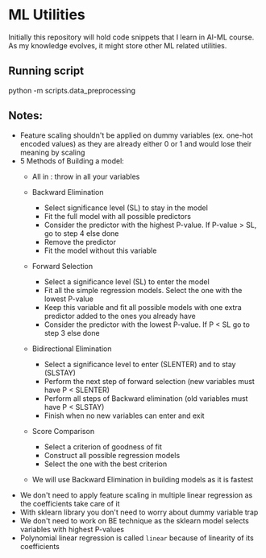 # ML Utilities
Initially this repository will hold code snippets that I learn in AI-ML course. 
As my knowledge evolves, it might store other ML related utilities.

## Running script
python -m scripts.data_preprocessing

## Notes:
- Feature scaling shouldn't be applied on dummy variables (ex. one-hot encoded values) as they are already either 0 or 1 and would lose their meaning by scaling
- 5 Methods of Building a model:
    - All in : throw in all your variables
    - Backward Elimination
        - Select significance level (SL) to stay in the model
        - Fit the full model with all possible predictors
        - Consider the predictor with the highest P-value. If P-value > SL, go to step 4 else done
        - Remove the predictor
        - Fit the model without this variable
    - Forward Selection
        - Select a significance level (SL) to enter the model 
        - Fit all the simple regression models. Select the one with the lowest P-value
        - Keep this variable and fit all possible models with one extra predictor added to the ones you already have 
        - Consider the predictor with the lowest P-value. If P < SL go to step 3 else done
    - Bidirectional Elimination
        - Select a significance level to enter (SLENTER) and to stay (SLSTAY)
        - Perform the next step of forward selection (new variables must have P < SLENTER)
        - Perform all steps of Backward elimination (old variables must have P < SLSTAY)
        - Finish when no new variables can enter and exit
    - Score Comparison
        - Select a criterion of goodness of fit
        - Construct all possible regression models 
        - Select the one with the best criterion
    
    - We will use Backward Elimination in building models as it is fastest
- We don't need to apply feature scaling in multiple linear regression as the coefficients take care of it
- With sklearn library you don't need to worry about dummy variable trap 
- We don't need to work on BE technique as the sklearn model selects variables with highest P-values 
- Polynomial linear regression is called `linear` because of linearity of its coefficients